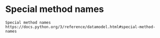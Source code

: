 # Special method names

```
Special method names https://docs.python.org/3/reference/datamodel.html#special-method-names

```